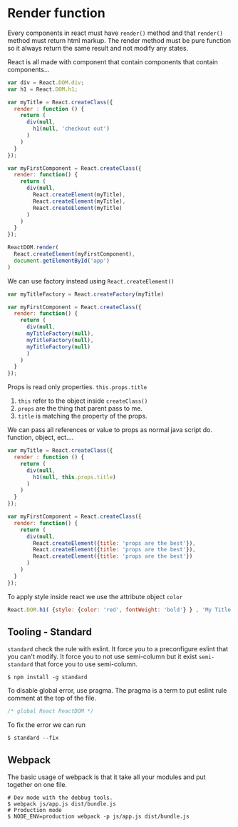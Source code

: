 # Render function

Every components in react must have `render()` method and that `render()` method must return html markup. The render method must be pure function so it always return the same result and not modify any states.

React is all made with component that contain components that contain components...

```js
var div = React.DOM.div;
var h1 = React.DOM.h1;

var myTitle = React.createClass({
  render : function () {
    return (
      div(null,
        h1(null, 'checkout out')
      )
    )
  }
});

var myFirstComponent = React.createClass({
  render: function() {
    return (
      div(null,
        React.createElement(myTitle),
        React.createElement(myTitle),
        React.createElement(myTitle)
      )
    )
  }
});

ReactDOM.render(
  React.createElement(myFirstComponent),
  document.getElementById('app')
)
```
We can use factory instead using `React.createElement()`
```js
var myTitleFactory = React.createFactory(myTitle)

var myFirstComponent = React.createClass({
  render: function() {
    return (
      div(null,
      myTitleFactory(null),
      myTitleFactory(null),
      myTitleFactory(null)
      )
    )
  }
});
```

Props is read only properties. `this.props.title`
1. `this` refer to the object inside `createClass()`
2. `props` are the thing that parent pass to me.
3. `title` is matching the property of the props.

We can pass all references or value to props as normal java script do. function, object, ect....

```js
var myTitle = React.createClass({
  render : function () {
    return (
      div(null,
        h1(null, this.props.title)
      )
    )
  }
});

var myFirstComponent = React.createClass({
  render: function() {
    return (
      div(null,
        React.createElement({title: 'props are the best'}),
        React.createElement({title: 'props are the best'}),
        React.createElement({title: 'props are the best'})
      )
    )
  }
});
```

To apply style inside react we use the attribute object `color`

```js
React.DOM.h1( {style: {color: 'red', fontWeight: 'bold'} } , 'My Title')
```
## Tooling - Standard
`standard` check the rule with eslint. It force you to a preconfigure eslint that you can't modify. It force you to not use semi-column but it exist `semi-standard` that force you to use semi-column.
```
$ npm install -g standard
```
To disable global error, use pragma. The pragma is a term to put eslint rule comment at the top of the file.
```js
/* global React ReactDOM */
```
To fix the error we can run
```
$ standard --fix
```

## Webpack
The basic usage of webpack is that it take all your modules and put together on one file.

```
# Dev mode with the debbug tools.
$ webpack js/app.js dist/bundle.js
# Production mode
$ NODE_ENV=production webpack -p js/app.js dist/bundle.js
```
